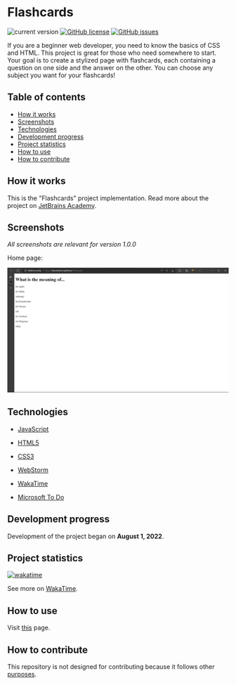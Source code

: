 # Flashcards

![current version](https://img.shields.io/badge/current_version-1.0.0-green)
[![GitHub license](https://img.shields.io/github/license/VitasSalvantes/Flashcards)](https://github.com/VitasSalvantes/Flashcards/blob/main/LICENSE)
[![GitHub issues](https://img.shields.io/github/issues/VitasSalvantes/Flashcards)](https://github.com/VitasSalvantes/Flashcards/issues)

If you are a beginner web developer, you need to know the basics of CSS and HTML. This project is great for those who
need somewhere to start. Your goal is to create a stylized page with flashcards, each containing a question on one side
and the answer on the other. You can choose any subject you want for your flashcards!

## Table of contents

- [How it works](#How-it-works)
- [Screenshots](#Screenshots)
- [Technologies](#Technologies)
- [Development progress](#Development-progress)
- [Project statistics](#Project-statistics)
- [How to use](#How-to-use)
- [How to contribute](#How-to-contribute)

## How it works

This is the "Flashcards" project implementation. Read more about the project
on [JetBrains Academy](https://hyperskill.org/projects/115?track=5).

## Screenshots

*All screenshots are relevant for version 1.0.0*

Home page:

![](/screenshots/home.png)

## Technologies

- [JavaScript](https://developer.mozilla.org/en-US/docs/Web/JavaScript)

- [HTML5](https://developer.mozilla.org/en-US/docs/Web/HTML)

- [CSS3](https://developer.mozilla.org/en-US/docs/Web/CSS)

- [WebStorm](https://www.jetbrains.com/webstorm/)

- [WakaTime](https://wakatime.com/)

- [Microsoft To Do](https://todo.microsoft.com/tasks/)

## Development progress

Development of the project began on **August 1, 2022**.

## Project statistics

[![wakatime](https://wakatime.com/badge/github/VitasSalvantes/Flashcards.svg)](https://wakatime.com/badge/github/VitasSalvantes/Flashcards)

See more
on [WakaTime](https://wakatime.com/@VitasSalvantes/projects/rlwgckbhnq).

## How to use

Visit [this](https://vitassalvantes.github.io/Flashcards/) page.

## How to contribute

This repository is not designed for contributing because it follows other [purposes](#how-it-works).
